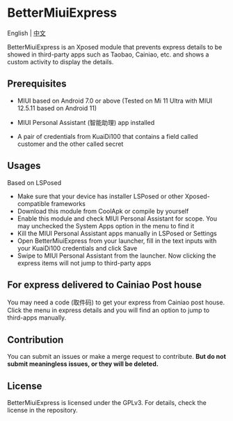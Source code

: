 # BetterMiuiExpress

English | [中文](https://coolapk.com/apk/com.moefactory.bettermiuiexpress)

BetterMiuiExpress is an Xposed module that prevents express details to be showed in third-party apps such as Taobao, Cainiao, etc. and shows a custom activity to display the details.

## Prerequisites

- MIUI based on Android 7.0 or above (Tested on Mi 11 Ultra with MIUI 12.5.11 based on Android 11)

- MIUI Personal Assistant (智能助理) app installed

- A pair of credentials from KuaiDi100 that contains a field called customer and the other called secret

## Usages

Based on LSPosed

- Make sure that your device has installer LSPosed or other Xposed-compatible frameworks
- Download this module from CoolApk or compile by yourself
- Enable this module and check MIUI Personal Assistant for scope. You may unchecked the System Apps option in the menu to find it
- Kill the MIUI Personal Assistant apps manually in LSPosed or Settings
- Open BetterMiuiExpress from your launcher, fill in the text inputs with your KuaiDi100 credentials and click Save
- Swipe to MIUI Personal Assistant from the launcher. Now clicking the express items will not jump to third-party apps

## For express delivered to Cainiao Post house

You may need a code (取件码) to get your express from Cainiao post house. Click the menu in express details and you will find an option to jump to third-apps manually.

## Contribution

You can submit an issues or make a merge request to contribute. **But do not submit meaningless issues, or they will be deleted.**

## License

BetterMiuiExpress is licensed under the GPLv3. For details, check the license in the repository.